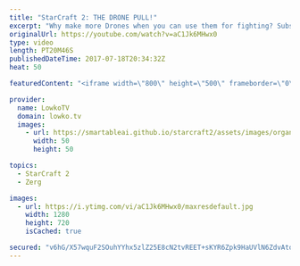 ```yaml
---
title: "StarCraft 2: THE DRONE PULL!"
excerpt: "Why make more Drones when you can use them for fighting? Subscribe for more videos: http://lowko.tv/youtube More StarCraft 2 casts: https://goo.gl/5H4Xq7  In this Zerg versus Terran the Zerg player decides to pull all the workers early and make a move for his opponents base right from the start, after"
originalUrl: https://youtube.com/watch?v=aC1Jk6MHwx0
type: video
length: PT20M46S
publishedDateTime: 2017-07-18T20:34:32Z
heat: 50

featuredContent: "<iframe width=\"800\" height=\"500\" frameborder=\"0\" src=\"https://www.youtube.com/embed/aC1Jk6MHwx0\" allow=\"accelerometer; autoplay; encrypted-media; gyroscope; picture-in-picture\" allowfullscreen></iframe>"

provider:
  name: LowkoTV
  domain: lowko.tv
  images:
    - url: https://smartableai.github.io/starcraft2/assets/images/organizations/lowko.tv-50x50.jpg
      width: 50
      height: 50

topics:
  - StarCraft 2
  - Zerg

images:
  - url: https://i.ytimg.com/vi/aC1Jk6MHwx0/maxresdefault.jpg
    width: 1280
    height: 720
    isCached: true

secured: "v6hG/X57wquF2SOuhYYhx5zlZ25E8cN2tvREET+sKYR6Zpk9HaUVlN6ZdvAtoifBjC4JNAr+L1/FHTxRLxjybowGx1XsDJzJKu91R+Ty81VQ8rR1ZT5sZTH8Uh9DYhUuYEr8ct+WgdyOBWtqdxbycz08zs8xLYY463EQ/hb97OkOAEx0wQSHWv6sZKSdmXXH9CxR51qqnTHAsKmENGmrxVzGkU3AfS8znxlE0vXXqpfcq9bre+d5/XzULGwu5D8gF2IAnWgCXLpspnBA0kt/VRRBGfaZ6ycGfTed1BIdOoLdBfrUFqvWLLSoOwP1Nt6v9IC8AeAcsiqwKERs6hFegTcxeYV6QaktpGPW9TFhWm/HGIepMKDkFN9tnM3H5zah8AxtOuEup6Ju+sCeJE67YQYWnrjQFcnjMUFis/48o0s=;7JnuhaTBrMa3eiz4RzjxBQ=="
---
```


